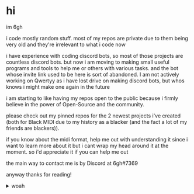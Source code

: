 # hi
im 6gh

i code mostly random stuff. most of my repos are private due to them being very old and they're irrelevant to what i code now

i have experience with coding discord bots, so most of those projects are countless discord bots. but now i am moving to making small useful programs and tools to help me or others with various tasks. and the bot whose invite link used to be here is sort of abandoned. I am not actively working on Qwertyy as i have lost drive on making discord bots, but whos knows i might make one again in the future

i am starting to like having my repos open to the public because i firmly believe in the power of Open-Source and the community.

please check out my pinned repos for the 2 newest projects i've created (both for Black MIDI due to my history as a blacker (and the fact a lot of my friends are blackers)). 

if you know about the midi format, help me out with understanding it since i want to learn more about it but i cant wrap my head around it at the moment. so i'd appreciate it if you can help me out

the main way to contact me is by Discord at 6gh#7369

anyway thanks for reading!

<!--
thanks to https://gist.github.com/citrusui/07978f14b11adada364ff901e27c7f61 for showing me how to dropdown lol 
-->

<details>
<summary>woah</summary>
<br>
woah
</details>
